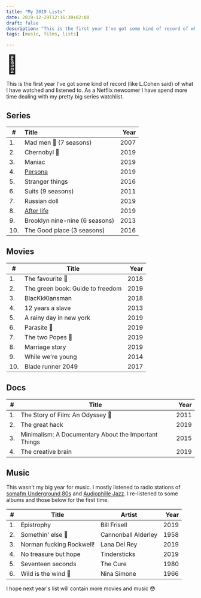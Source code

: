 ```yaml
---
title: "My 2019 Lists"
date: 2019-12-29T12:16:30+02:00
draft: false
description: "This is the first year I've got some kind of record of what I have watched and listened to."
tags: [music, films, lists]

---
```


<font size="7">🎥</font>

This is the first year I've got some kind of record (like L.Cohen said) of what I have watched and listened to. As a Netflix newcomer I have spend more time dealing with my pretty big series watchlist.


## Series
|# |Title|Year|
|----|:------|------:|
|1.|Mad men 🥇 (7 seasons)|2007|
|2.|Chernobyl 🥇|2019|
|3.|Maniac|2019|
|4.|[Persona](https://www.imdb.com/title/tt10027990/)|2019|
|5.|Stranger things|2016|
|6.|Suits (9 seasons)|2011|
|7.|Russian doll|2019|
|8.|[After life](https://www.imdb.com/title/tt8398600/)|2019|
|9.|Brooklyn nine-nine (6 seasons)|2013|
|10.|The Good place (3 seasons)|2016|


## Movies
|# |Title|Year|
|---|----|----:|
|1.|The favourite 🥇|2018|
|2.|The green book: Guide to freedom|2019|
|3.|BlacKkKlansman|2018|
|4.|12 years a slave|2013|
|5.|A rainy day in new york|2019|
|6.|Parasite 🥇|2019|
|7.|The two Popes 🥇|2019|
|8.|Marriage story|2019|
|9.|While we're young|2014|
|10.|Blade runner 2049|2017|


## Docs
|# |Title|Year|
|---|----|----:|
|1.|The Story of Film: An Odyssey 🥇|2011|
|2.|The great hack|2019|
|3.|Minimalism: A Documentary About the Important Things|2015|
|4.|The creative brain|2019|


## Music


This wasn't my big year for music. I mostly listened to radio stations of [somafm Underground 80s](http://ice2.somafm.com/u80s-128-mp3) and [Audiophille Jazz](http://94.23.201.38:2199/tunein/jazz.pls). I re-listened to some albums and those below for the first time.



|# |Title|Artist|Year|
|---- |---- |---- |---: |
|1.|Epistrophy|Bill Frisell|2019|
|2.|Somethin' else 🥇|Cannonball Alderley|1958|
|3.|Norman fucking Rockwell!|Lana Del Rey|2019|
|4.|No treasure but hope|Tindersticks|2019|
|5.|Seventeen seconds|The Cure|1980|
|6.|Wild is the wind 🥇|Nina Simone|1966|


I hope next year's list will contain more movies and music 😳


